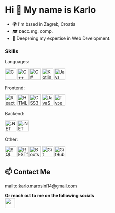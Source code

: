 Hi 👋 My name is Karlo
======================
*   🌍  I'm based in Zagreb, Croatia
*   🎓  bacc. ing. comp.
*   🧠  Deepening my expertise in Web Development.
  
### Skills

Languages:

<p align="left">
<a href="https://en.cppreference.com/w/" target="_blank" rel="noreferrer"><img src="https://raw.githubusercontent.com/danielcranney/readme-generator/main/public/icons/skills/c-colored.svg" width="36" height="36" alt="C" /></a>
<a href="https://en.cppreference.com/w/" target="_blank" rel="noreferrer"><img src="https://img.icons8.com/color/48/000000/c-plus-plus-logo.png" width="36" height="36" alt="C++" /></a>
<a href="https://docs.microsoft.com/en-us/dotnet/csharp/" target="_blank" rel="noreferrer"><img src="https://raw.githubusercontent.com/danielcranney/readme-generator/main/public/icons/skills/csharp-colored.svg" width="36" height="36" alt="C#" /></a>
<a href="https://kotlinlang.org/" target="_blank" rel="noreferrer"><img src="https://raw.githubusercontent.com/danielcranney/readme-generator/main/public/icons/skills/kotlin-colored.svg" width="36" height="36" alt="Kotlin" /></a>
<a href="https://www.oracle.com/java/" target="_blank" rel="noreferrer"><img src="https://raw.githubusercontent.com/danielcranney/readme-generator/main/public/icons/skills/java-colored.svg" width="36" height="36" alt="Java" /></a>
</p>
Frontend:

<p align="left">
<a href="https://reactjs.org/" target="_blank" rel="noreferrer"><img src="https://raw.githubusercontent.com/danielcranney/readme-generator/main/public/icons/skills/react-colored.svg" width="36" height="36" alt="React.js" /></a>
<a href="https://developer.mozilla.org/en-US/docs/Glossary/HTML5" target="_blank" rel="noreferrer"><img src="https://raw.githubusercontent.com/danielcranney/readme-generator/main/public/icons/skills/html5-colored.svg" width="36" height="36" alt="HTML5" /></a>
<a href="https://developer.mozilla.org/en-US/docs/Web/CSS" target="_blank" rel="noreferrer"><img src="https://raw.githubusercontent.com/danielcranney/readme-generator/main/public/icons/skills/css3-colored.svg" width="36" height="36" alt="CSS3" /></a>
<a href="https://developer.mozilla.org/en-US/docs/Web/JavaScript" target="_blank" rel="noreferrer"><img src="https://raw.githubusercontent.com/danielcranney/readme-generator/main/public/icons/skills/javascript-colored.svg" width="36" height="36" alt="JavaScript" /></a>
<a href="https://www.typescriptlang.org/" target="_blank" rel="noreferrer"><img src="https://raw.githubusercontent.com/danielcranney/readme-generator/main/public/icons/skills/typescript-colored.svg" width="36" height="36" alt="TypeScript" /></a>
</p>
Backend:

<p align="left">
<a href="https://dotnet.microsoft.com/" target="_blank" rel="noreferrer"><img src="https://user-images.githubusercontent.com/25181517/121405947-e8371e80-c95d-11eb-9e81-432e077edd40.png" width="36" height="36" alt=".NET" /></a>
<a href="https://dotnet.microsoft.com/apps/aspnet/core" target="_blank" rel="noreferrer"><img src="https://upload.wikimedia.org/wikipedia/commons/thumb/e/ee/.NET_Core_Logo.svg/512px-.NET_Core_Logo.svg.png?20210328084203" width="36" height="36" alt=".NET Core" /></a>
</p>
Other:

<p align="left">
<a href="https://www.microsoft.com/en-us/sql-server" target="_blank" rel="noreferrer"><img src="https://img.icons8.com/color/48/000000/sql.png" width="36" height="36" alt="SQL" /></a>
<a href="https://restfulapi.net/" target="_blank" rel="noreferrer"><img src="https://img.icons8.com/fluency/48/000000/api-settings.png" width="36" height="36" alt="RESTful APIs" /></a>
<a href="https://getbootstrap.com/" target="_blank" rel="noreferrer"><img src="https://raw.githubusercontent.com/danielcranney/readme-generator/main/public/icons/skills/bootstrap-colored.svg" width="36" height="36" alt="Bootstrap" /></a>
<a href="https://git-scm.com/" target="_blank" rel="noreferrer"><img src="https://raw.githubusercontent.com/danielcranney/readme-generator/main/public/icons/skills/git-colored.svg" width="36" height="36" alt="Git" /></a>
<a href="https://github.com/" target="_blank" rel="noreferrer"><img src="https://img.icons8.com/fluent/48/000000/github.png" width="36" height="36" alt="GitHub" /></a>
</p>

## 📫 Contact Me 
mailto:karlo.marosini14@gmail.com

<p align="left">
  <strong>Or reach out to me on the following socials</strong><br/>
  <a href="https://www.linkedin.com/in/karlo-marosini-4334ab22b/" target="_blank" rel="noreferrer"><img src="https://raw.githubusercontent.com/danielcranney/readme-generator/main/public/icons/socials/linkedin.svg" width="32" height="32" /></a>
</p>
